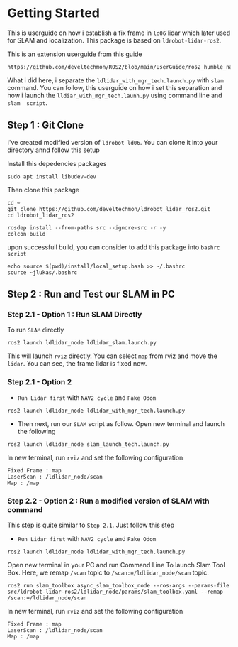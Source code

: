 # Getting Started

This is userguide on how i establish a fix frame in `ld06` lidar which later used for SLAM and localization.
This package is based on `ldrobot-lidar-ros2`.

This is an extension userguide from this guide
```
https://github.com/develtechmon/ROS2/blob/main/UserGuide/ros2_humble_nav2_and_SLAM_Setup.md
```

What i did here, i separate the `ldlidar_with_mgr_tech.launch.py` with `slam` command. You can follow,
this userguide on how i set this separation and how i launch the `lldiar_with_mgr_tech.launh.py` using command
line and `slam  script`.

## Step 1 : Git Clone 

I've created modified version of `ldrobot ld06`. You can clone it into your directory annd follow this setup

Install this depedencies packages
```
sudo apt install libudev-dev
```

Then clone this package
```
cd ~
git clone https://github.com/develtechmon/ldrobot_lidar_ros2.git
cd ldrobot_lidar_ros2

rosdep install --from-paths src --ignore-src -r -y
colcon build
```

upon successfull build, you can consider to add this package into `bashrc script`
```
echo source $(pwd)/install/local_setup.bash >> ~/.bashrc
source ~jlukas/.bashrc
```

## Step 2 : Run and Test our SLAM in PC

### Step 2.1 - Option 1 : Run SLAM Directly

To run `SLAM` directly
```
ros2 launch ldlidar_node ldlidar_slam.launch.py
```

This will launch `rviz` directly. You can select `map` from rviz and move the `lidar`. You can see,
the frame lidar is fixed now.

### Step 2.1 - Option 2 

* `Run Lidar first` with `NAV2 cycle` and `Fake Odom`
```
ros2 launch ldlidar_node ldlidar_with_mgr_tech.launch.py
```

* Then next, run our `SLAM` script as follow. Open new terminal and launch the following
```
ros2 launch ldlidar_node slam_launch_tech.launch.py
```

In new terminal, run `rviz` and set the following configuration
```
Fixed Frame : map
LaserScan : /ldlidar_node/scan
Map : /map
```

### Step 2.2 - Option 2 : Run a modified version of SLAM with command

This step is quite similar to `Step 2.1`. Just follow this step

* `Run Lidar first` with `NAV2 cycle` and `Fake Odom`
```
ros2 launch ldlidar_node ldlidar_with_mgr_tech.launch.py
```

Open new terminal in your PC and run Command Line To launch Slam Tool Box. Here, we remap `/scan` topic to `/scan:=/ldlidar_node/scan` topic.
```
ros2 run slam_toolbox async_slam_toolbox_node --ros-args --params-file src/ldrobot-lidar-ros2/ldlidar_node/params/slam_toolbox.yaml --remap /scan:=/ldlidar_node/scan
```

In new terminal, run `rviz` and set the following configuration
```
Fixed Frame : map
LaserScan : /ldlidar_node/scan
Map : /map
```
